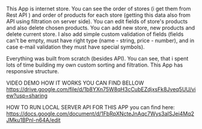 This App is internet store. You can see the order of stores (i get them from Rest API ) and order of products for each store (getting this data also from API using filtration on server side). You can edit fields of store's products and also delete chosen products. You can add new store, new products and delete current store.
I also add simple custom validation of fields (fields can't be empty, must have right type (name - string, price - number), and in case e-mail validation they must have special symbols).

Everything was built from scratch (besides API). You can see, that i spent lots of time building my own custom sorting and filtration. This App has responsive structure.

VIDEO DEMO HOW IT WORKS YOU CAN FIND BELLOW
https://drive.google.com/file/d/1b8YXn75W8qH3cCubEZdjxsFk8Jveq5UU/view?usp=sharing

HOW TO RUN LOCAL SERVER API FOR THIS APP you can find here:
https://docs.google.com/document/d/1FbRpXNcteJnAqc7Wys3aISJei4Mq2JMku1BPnl-n64A/edit
